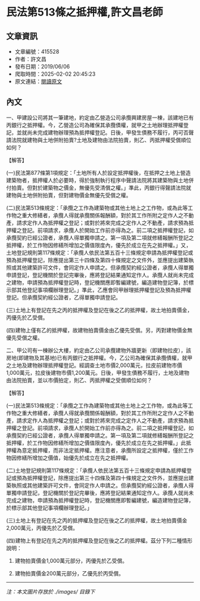 # 民法第513條之抵押權,許文昌老師

## 文章資訊
- 文章編號：415528
- 作者：許文昌
- 發布日期：2019/06/06
- 爬取時間：2025-02-02 20:45:23
- 原文連結：[閱讀原文](https://real-estate.get.com.tw/Columns/detail.aspx?no=415528)

## 內文
一、甲建設公司將其一筆建地，約定由乙營造公司承攬興建房屋一棟，該建地已有丙銀行之抵押權。今，乙營造公司為確保其承攬債權，就甲之土地辦理抵押權登記，並就尚未完成建物辦理預為抵押權登記。日後，甲發生債務不履行，丙可否聲請法院就建物與土地併附拍賣?土地及建物由法院拍賣，則乙、丙抵押權受償順位如何？

【解答】

(一)民法第877條第1項規定：「土地所有人於設定抵押權後，在抵押之土地上營造建築物者，抵押權人於必要時，得於強制執行程序中聲請法院將其建築物與土地併付拍賣。但對於建築物之價金，無優先受清償之權。」準此，丙銀行得聲請法院就建物與土地併附拍賣，但對建物價金無優先受償之權。

(二)民法第513條規定：「承攬之工作為建築物或其他土地上之工作物，或為此等工作物之重大修繕者，承攬人得就承攬關係報酬額，對於其工作所附之定作人之不動產，請求定作人為抵押權之登記；或對於將來完成之定作人之不動產，請求預為抵押權之登記。前項請求，承攬人於開始工作前亦得為之。前二項之抵押權登記，如承攬契約已經公證者，承攬人得單獨申請之。第一項及第二項就修繕報酬所登記之抵押權，於工作物因修繕所增加之價值限度內，優先於成立在先之抵押權。」又，土地登記規則第117條規定：「承攬人依民法第五百十三條規定申請為抵押權登記或預為抵押權登記，除應提出第三十四條及第四十條規定之文件外，並應提出建築執照或其他建築許可文件，會同定作人申請之。但承攬契約經公證者，承攬人得單獨申請登記，登記機關於登記完畢後，應將登記結果通知定作人。承攬人就尚未完成之建物，申請預為抵押權登記時，登記機關應即暫編建號，編造建物登記簿，於標示部其他登記事項欄辦理登記。」準此，乙應會同甲辦理抵押權登記及預為抵押權登記。但承攬契約經公證者，乙得單獨申請登記。

(三)土地上有登記在先之丙的抵押權及登記在後之乙的抵押權，故土地拍賣價金，丙優先於乙受償。

(四)建物上僅有乙的抵押權，故建物拍賣價金由乙優先受償。另，丙對建物價金無優先受償之權。

二、甲公司有一棟辦公大樓，約定由乙公司承攬建物外牆更新（即建物拉皮），該房地(即建物及其基地)已有丙銀行之抵押權。今，乙公司為確保其承攬債權，就甲之土地及建物辦理抵押權登記。經調查土地市價2,000萬元，拉皮前建物市價1,000萬元，拉皮後建物市價1,200萬元。日後，甲發生債務不履行，土地及建物由法院拍賣，並以市價拍定，則乙、丙抵押權之受償順位如何？

【解答】

(一)民法第513條規定：「承攬之工作為建築物或其他土地上之工作物，或為此等工作物之重大修繕者，承攬人得就承攬關係報酬額，對於其工作所附之定作人之不動產，請求定作人為抵押權之登記；或對於將來完成之定作人之不動產，請求預為抵押權之登記。前項請求，承攬人於開始工作前亦得為之。前二項之抵押權登記，如承攬契約已經公證者，承攬人得單獨申請之。第一項及第二項就修繕報酬所登記之抵押權，於工作物因修繕所增加之價值限度內，優先於成立在先之抵押權。」此抵押權為意定抵押權，而非法定抵押權。應注意者，承攬所設定之抵押權，僅於工作物因修繕所增加之價值，始優先於成立在先之抵押權。

(二)土地登記規則第117條規定：「承攬人依民法第五百十三條規定申請為抵押權登記或預為抵押權登記，除應提出第三十四條及第四十條規定之文件外，並應提出建築執照或其他建築許可文件，會同定作人申請之。但承攬契約經公證者，承攬人得單獨申請登記，登記機關於登記完畢後，應將登記結果通知定作人。承攬人就尚未完成之建物，申請預為抵押權登記時，登記機關應即暫編建號，編造建物登記簿，於標示部其他登記事項欄辦理登記。」

(三)土地上有登記在先之丙的抵押權及登記在後之乙的抵押權，故土地拍賣價金2,000萬元，丙優先於乙受償。

(四)建物上有登記在先之丙的抵押權及登記在後之乙的抵押權。茲分下列二種情形說明：

1. 建物拍賣價金1,000萬元部分，丙優先於乙受償。

2. 建物拍賣價金200萬元部分，乙優先於丙受償。

---
*注：本文圖片存放於 ./images/ 目錄下*
